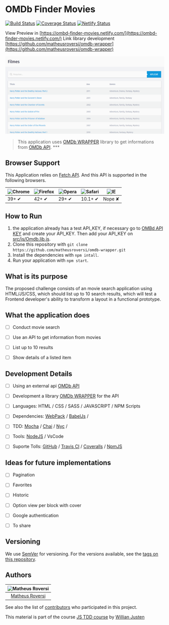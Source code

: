 # OMDb Finder Movies

[![Build Status](https://travis-ci.com/matheusroversi/ombd-finder-movies.svg?branch=master)](https://travis-ci.com/matheusroversi/ombd-finder-movies) [![Coverage Status](https://coveralls.io/repos/github/matheusroversi/ombd-finder-movies/badge.svg?branch=master)](https://coveralls.io/github/matheusroversi/ombd-finder-movies?branch=master) [![Netlify Status](https://api.netlify.com/api/v1/badges/f4dc3902-6ac9-4150-91cb-5f896f4678cc/deploy-status)](https://app.netlify.com/sites/ombd-finder-movies/deploys)

View Preview in [https://ombd-finder-movies.netlify.com/](https://ombd-finder-movies.netlify.com/)
Link library development [https://github.com/matheusroversi/omdb-wrapper](https://github.com/matheusroversi/omdb-wrapper)

![OMDb API Finder Movies - OMDb API Screenshot](src/images/screenshot.png)

> This application uses [OMDb WRAPPER](https://github.com/matheusroversi/omdb-wrapper) library to get informations from [OMDb API](https://www.omdbapi.com/). ***

## Browser Support

This Application relies on [Fetch API](https://fetch.spec.whatwg.org/). And this API is supported in the following browsers.

![Chrome](https://cloud.githubusercontent.com/assets/398893/3528328/23bc7bc4-078e-11e4-8752-ba2809bf5cce.png) | ![Firefox](https://cloud.githubusercontent.com/assets/398893/3528329/26283ab0-078e-11e4-84d4-db2cf1009953.png) | ![Opera](https://cloud.githubusercontent.com/assets/398893/3528330/27ec9fa8-078e-11e4-95cb-709fd11dac16.png) | ![Safari](https://cloud.githubusercontent.com/assets/398893/3528331/29df8618-078e-11e4-8e3e-ed8ac738693f.png) | ![IE](https://cloud.githubusercontent.com/assets/398893/3528325/20373e76-078e-11e4-8e3a-1cb86cf506f0.png) |
--- | --- | --- | --- | --- |
39+ ✔ | 42+ ✔ | 29+ ✔ | 10.1+ ✔ | Nope ✘ |

## How to Run

1. the application already has a test API_KEY, if necessary go to [OMBd API KEY](https://www.omdbapi.com/apikey.aspx) and create your API_KEY. Then add your API_KEY on [src/js/Omdb.lib.js](src/js/Omdb.lib.js).
2. Clone this repository with `git clone https://github.com/matheusroversi/omdb-wrapper.git`
2. Install the dependencies with `npm intall`.
3. Run your application with `npm start`.


## What is its purpose

The proposed challenge consists of an movie search application using HTML/JS/CSS, which should list up to 10 search results, which will test a Frontend developer's ability to transform a layout in a functional prototype.


## What the application does

- [ ] Conduct movie search
- [ ] Use an API to get information from movies
- [ ] List up to 10 results
- [ ] Show details of a listed item


## Development Details

- [ ] Using an external api [OMDb API](https://www.omdbapi.com/)
- [ ] Development a library [OMDb WRAPPER](https://github.com/matheusroversi/omdb-wrapper) for the API 
- [ ] Languages: HTML / CSS / SASS / JAVASCRIPT / NPM Scripts
- [ ] Dependencies: [WebPack](https://webpack.js.org/) / [BabelJs](https://babeljs.io) / 
- [ ] TDD: [Mocha](https://mochajs.org/) / [Chai](https://www.chaijs.com/) / [Nyc](https://www.npmjs.com/package/nyc) / 
- [ ] Tools: [NodeJS](https://nodejs.org) / VsCode
- [ ] Suporte Tolls: [GitHub](https://github.com/) / [Travis CI](https://travis-ci.com/) / [Coveralls](https://coveralls.io/) / [NpmJS](https://www.npmjs.com/)


## Ideas for future implementations

- [ ] Pagination
- [ ] Favorites
- [ ] Historic
- [ ] Option view per block with cover
- [ ] Google authentication
- [ ] To share


## Versioning

We use [SemVer](http://semver.org/) for versioning. For the versions available, see the [tags on this repository](https://github.com/matheusroversi/spotify-wrapper-player/tags).

## Authors

| ![Matheus Roversi](https://avatars0.githubusercontent.com/u/28660799?s=400&u=019316acbead599a5010f42c1d5f1ad5297a154c&v=4)|
|:---------------------:|
|  [Matheus Roversi](https://github.com/matheusroversi/)   |

See also the list of [contributors](https://github.com/matheusroversi/omdb-wrapper/contributors) who participated in this project.

This material is part of the course [JS TDD course](https://willianjusten.com.br/cursos/) by [Willian Justen](https://github.com/willianjusten/) 
